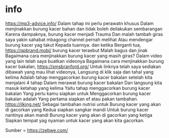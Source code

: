# info
https://mp3-advice.info/ Dalam tahap ini perlu perawatn khusus Dalam menjinakkan burung kacer bahan dan tidak boleh deilakukan sembarangan Karena dampaknya, burung kacer menjadi Trauma Dan malah tambah giras saya yakin sahabat mbagong channel pernah melihat Atau mendengar burung kacer yag takut Kepada tuannya. dan ketika Berganti tua, https://qpbrand.mobi/ burung kacer teraebut Malah bagus dan jinak Bagaimana cara menjinakkan burung kacer yang masih giras? Dalam video yang lain telah saya buatkan videonya Bagaimana cara menjinakkan burung kacer bakalan, https://smsbranford.org/ Untuk linknya telah saya sediakan dibawah yang mau lihat videonya, Langsung di klik saja dan tahal yang kelima Adalah tahap menggacorkan burung kacer bakalan setelah kita menjalani 4 tahap Dalam merawat burung kacer bakalan Dan langsung kita masuk ketahap yang kelima Yaitu tahap menggacorkan burung kacer bakalan Yang perlu kamu siapkan untuk Menggacorkan burung kacer bakalan adalah Yang pertama siapkan ef atau pakan tambahan. https://jlking.net/ Sebagai tambahan nutrisi untuk Burung kacer yang akan di gacorkan yang Kedua siapkan sangkar mandi Untuk burung kacer nantinya akan mandi Burung kacer yang akan di gacorkan yang ketiga Siapkan tempat yag nyaman untuk kacer yang akan kita gacorkan.

Sumber = https://zebwe.com/
